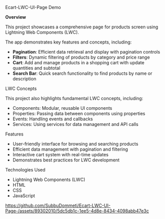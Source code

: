 Ecart-LWC-UI-Page Demo

**Overview**

This project showcases a comprehensive page for products screen using Lightning Web Components (LWC). 

The app demonstrates key features and concepts, including:
- **Pagination**: Efficient data retrieval and display with pagination controls
- **Filters**: Dynamic filtering of products by category and price range
- **Cart**: Add and manage products in a shopping cart with update quantities and subtotal
- **Search Bar**: Quick search functionality to find products by name or description

LWC Concepts

This project also highlights fundamental LWC concepts, including:

- Components: Modular, reusable UI components
- Properties: Passing data between components using properties
- Events: Handling events and callbacks
- Services: Using services for data management and API calls

Features

- User-friendly interface for browsing and searching products
- Efficient data management with pagination and filtering
- Interactive cart system with real-time updates
- Demonstrates best practices for LWC development

Technologies Used

- Lightning Web Components (LWC)
- HTML
- CSS
- JavaScript

https://github.com/SubbuDommeti/Ecart-LWC-UI-Page-/assets/89302010/5dc5db1c-1ee5-4d8e-8434-4098abb47e3c

